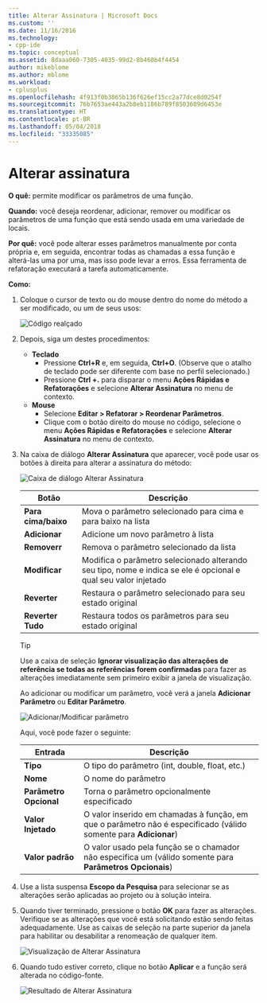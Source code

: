 ```yaml
---
title: Alterar Assinatura | Microsoft Docs
ms.custom: ''
ms.date: 11/16/2016
ms.technology:
- cpp-ide
ms.topic: conceptual
ms.assetid: 8daaa060-7305-4035-99d2-8b460b4f4454
author: mikeblome
ms.author: mblome
ms.workload:
- cplusplus
ms.openlocfilehash: 4f913f0b3065b136f626ef15cc2a77dce8d0254f
ms.sourcegitcommit: 76b7653ae443a2b8eb1186b789f8503609d6453e
ms.translationtype: HT
ms.contentlocale: pt-BR
ms.lasthandoff: 05/04/2018
ms.locfileid: "33335085"
---
```

# <a name="change-signature"></a>Alterar assinatura
**O quê:** permite modificar os parâmetros de uma função.

**Quando:** você deseja reordenar, adicionar, remover ou modificar os parâmetros de uma função que está sendo usada em uma variedade de locais.  

**Por quê:** você pode alterar esses parâmetros manualmente por conta própria e, em seguida, encontrar todas as chamadas a essa função e alterá-las uma por uma, mas isso pode levar a erros.  Essa ferramenta de refatoração executará a tarefa automaticamente.

**Como:**

1. Coloque o cursor de texto ou do mouse dentro do nome do método a ser modificado, ou um de seus usos:

   ![Código realçado](images/changesignature_highlight.png)

1. Depois, siga um destes procedimentos:
   * **Teclado**
     * Pressione **Ctrl+R** e, em seguida, **Ctrl+O**.  (Observe que o atalho de teclado pode ser diferente com base no perfil selecionado.)
     * Pressione **Ctrl +.** para disparar o menu **Ações Rápidas e Refatorações** e selecione **Alterar Assinatura** no menu de contexto.
   * **Mouse**
     * Selecione **Editar > Refatorar > Reordenar Parâmetros**.
     * Clique com o botão direito do mouse no código, selecione o menu **Ações Rápidas e Refatorações** e selecione **Alterar Assinatura** no menu de contexto.

1. Na caixa de diálogo **Alterar Assinatura** que aparecer, você pode usar os botões à direita para alterar a assinatura do método:

   ![Caixa de diálogo Alterar Assinatura](images/changesignature_dialog.png)

   | Botão | Descrição
   | ------ | ---
   | **Para cima/baixo**    | Mova o parâmetro selecionado para cima e para baixo na lista
   | **Adicionar**        | Adicione um novo parâmetro à lista
   | **Removerr**     | Remova o parâmetro selecionado da lista
   | **Modificar**     | Modifica o parâmetro selecionado alterando seu tipo, nome e indica se ele é opcional e qual seu valor injetado
   | **Reverter**     | Restaura o parâmetro selecionado para seu estado original
   | **Reverter Tudo** | Restaura todos os parâmetros para seu estado original

   > [!TIP]
   > Use a caixa de seleção **Ignorar visualização das alterações de referência se todas as referências forem confirmadas** para fazer as alterações imediatamente sem primeiro exibir a janela de visualização.

   Ao adicionar ou modificar um parâmetro, você verá a janela **Adicionar Parâmetro** ou **Editar Parâmetro**.

   ![Adicionar/Modificar parâmetro](images/changesignature_addmodify.png)

   Aqui, você pode fazer o seguinte:

   | Entrada | Descrição
   | ----- | ---
   | **Tipo**               | O tipo do parâmetro (int, double, float, etc.)
   | **Nome**               | O nome do parâmetro
   | **Parâmetro Opcional** | Torna o parâmetro opcionalmente especificado
   | **Valor Injetado**     | O valor inserido em chamadas à função, em que o parâmetro não é especificado (válido somente para **Adicionar**)
   | **Valor padrão**      | O valor usado pela função se o chamador não especifica um (válido somente para **Parâmetros Opcionais**)

1. Use a lista suspensa **Escopo da Pesquisa** para selecionar se as alterações serão aplicadas ao projeto ou à solução inteira.

1. Quando tiver terminado, pressione o botão **OK** para fazer as alterações.  Verifique se as alterações que você está solicitando estão sendo feitas adequadamente.  Use as caixas de seleção na parte superior da janela para habilitar ou desabilitar a renomeação de qualquer item.

   ![Visualização de Alterar Assinatura](images/changesignature_preview.png)

1. Quando tudo estiver correto, clique no botão **Aplicar** e a função será alterada no código-fonte.

   ![Resultado de Alterar Assinatura](images/changesignature_result.png)